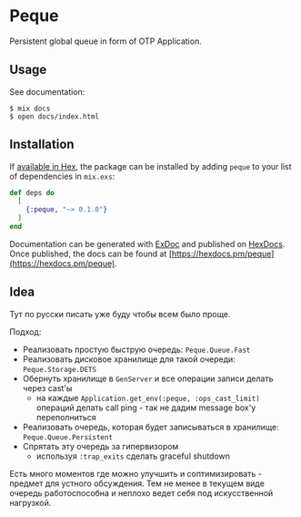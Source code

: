 # Peque

Persistent global queue in form of OTP Application.

## Usage

See documentation:

``` shell
$ mix docs
$ open docs/index.html
```

## Installation

If [available in Hex](https://hex.pm/docs/publish), the package can be installed
by adding `peque` to your list of dependencies in `mix.exs`:

```elixir
def deps do
  [
    {:peque, "~> 0.1.0"}
  ]
end
```

Documentation can be generated with [ExDoc](https://github.com/elixir-lang/ex_doc)
and published on [HexDocs](https://hexdocs.pm). Once published, the docs can
be found at [https://hexdocs.pm/peque](https://hexdocs.pm/peque).

## Idea

Тут по русски писать уже буду чтобы всем было проще.

Подход:

* Реализовать простую быструю очередь: `Peque.Queue.Fast`
* Реализовать дисковое хранилище для такой очереди: `Peque.Storage.DETS`
* Обернуть хранилище в `GenServer` и все операции записи делать через cast'ы
  * на каждые `Application.get_env(:peque, :ops_cast_limit)` операций делать call ping - так не дадим message box'у переполниться
* Реализовать очередь, которая будет записываться в хранилище: `Peque.Queue.Persistent`
* Спрятать эту очередь за гипервизором
  * используя `:trap_exits` сделать graceful shutdown

Есть много моментов где можно улучшить и соптимизировать - предмет для устного обсуждения. Тем не менее в текущем виде очередь работоспособна и неплохо ведет себя под искусственной нагрузкой.
